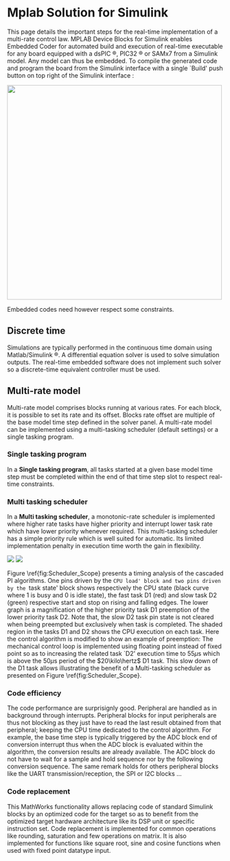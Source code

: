 # Mplab Solution for Simulink

This page details the important steps for the real-time implementation of a multi-rate control law. MPLAB Device Blocks for Simulink enables Embedded Coder for automated  build and execution of real-time executable for any board equipped with a dsPIC :registered:, PIC32 :registered: or SAMx7 from a Simulink model. Any model can thus be embedded. To compile the generated code and program the board from the Simulink interface with a single `Build' push button on top right of the Simulink interface :

<img src="https://rdelpoux.github.io/img/RCP/RapidPrototypingScheme.png" width="500">



Embedded codes need however respect some constraints.  

## Discrete time 

Simulations are typically performed in the continuous time domain using Matlab/Simulink :registered:. A differential equation solver is used to solve simulation outputs. The real-time embedded software does not implement such solver so a discrete-time equivalent controller must be used.

## Multi-rate model

Multi-rate model comprises blocks running at various rates. For each block, it is possible to set its rate and its offset. Blocks rate offset are multiple of the base model time step defined in the solver panel. A multi-rate model can be implemented using a multi-tasking scheduler (default settings) or a single tasking program.

### Single tasking program

In a **Single tasking program**, all tasks started at a given base model time step must be completed within the end of that time step slot to respect real-time constraints.

### Multi tasking scheduler

In a **Multi tasking scheduler**, a monotonic-rate scheduler is implemented where higher rate tasks have higher priority and interrupt lower task rate which have lower priority whenever required. This multi-tasking scheduler has a simple priority rule which is well suited for automatic. Its limited implementation penalty in execution time worth the gain in flexibility.

<img src="https://rdelpoux.github.io/img/RCP/ModelwithSampleTime.png">

<img src="https://rdelpoux.github.io/img/RCP/Scheduler_MultiTasking_Scope.png">







Figure \ref{fig:Scheduler_Scope} presents a timing analysis of the cascaded PI algorithms. One pins driven by the `CPU load' block and two pins driven by the `task state' block shows respectively the CPU state (black curve where 1 is busy and 0 is idle state), the fast task D1 (red) and slow task D2 (green) respective start and stop on rising and falling edges. The lower graph is a magnification of the higher priority task D1 preemption of the lower priority task D2. Note that, the slow D2 task pin state is not cleared when being preempted but exclusively when task is completed. The shaded region in the tasks D1 and D2 shows the CPU execution on each task. Here the control algorithm is modified to show an example of preemption: The mechanical control loop is implemented using floating point instead of fixed point so as to increasing the related task `D2' execution time to $55 \mu$s which is above the $50 \mu$s period of the $20\kilo\hertz$ D1 task. This slow down of the D1 task allows illustrating the benefit of a Multi-tasking scheduler as presented on Figure \ref{fig:Scheduler_Scope}.

### Code efficiency

The code performance are surprisignly good. Peripheral are handled as in background through interrupts. Peripheral blocks for input peripherals are thus not blocking as they just have to read the last result obtained from that peripheral;  keeping the CPU time dedicated to the control algorithm. For example, the base time step is typically triggered by the ADC block end of conversion interrupt thus when the ADC block is evaluated within the algorithm, the conversion results are already available. The ADC block do not have to wait for a sample and hold sequence nor by the following conversion sequence. The same remark holds for others peripheral blocks like the UART transmission/reception, the SPI or I2C blocks ...

### Code replacement

 This MathWorks functionality allows replacing code of standard Simulink blocks by an optimized code for the target so as to benefit from the optimized target hardware architecture like its DSP unit or specific instruction set. Code replacement is implemented for common operations like rounding, saturation and few operations on matrix. It is also implemented for functions like square root, sine and cosine functions when used with fixed point datatype input. 





